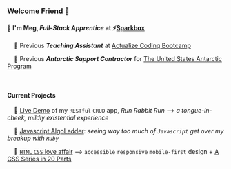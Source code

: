 
### **Welcome Friend** :wave:
#### :apple: I'm Meg, **_Full-Stack Apprentice_** at :zap:[Sparkbox](https://sparkbox.com/)

&nbsp;&nbsp;&nbsp;&nbsp;:green_apple: Previous  **_Teaching Assistant_** at [Actualize Coding Bootcamp](https://anyonecanlearntocode.com/)

&nbsp;&nbsp;&nbsp;&nbsp;:green_apple: Previous **_Antarctic Support Contractor_** for [The United States Antarctic Program](https://www.usap.gov/)


<br>

#### Current Projects

&nbsp;&nbsp;&nbsp;&nbsp;:green_apple: [Live Demo](https://youtube.com/embed/SFxVsFiVKoA?start=264&ecver=1) of my `RESTful` `CRUD` app, _Run Rabbit Run_ --> _a tongue-in-cheek, mildly existential experience_

&nbsp;&nbsp;&nbsp;&nbsp;:green_apple: [Javascript AlgoLadder](https://github.com/howema/algorithm-ladder-js#readme): _seeing way too much of `Javascript` get over my breakup with `Ruby`_


&nbsp;&nbsp;&nbsp;&nbsp;:green_apple: [`HTML` `CSS` love affair](https://codepen.io/howema/pen/wvpovdx) --> `accessible` `responsive` `mobile-first` design + [A CSS Series in 20 Parts](https://github.com/howema/html-css-rainforest-safari#readme)
